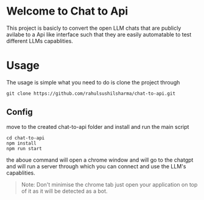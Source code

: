 # Welcome to Chat to Api

This project is basicly to convert the open LLM chats that are publicly avilabe to a Api like interface such that they are easily automatable to test different LLMs capablities. 

# Usage

The usage is simple what you need to do is clone the project through
```
git clone https://github.com/rahulsushilsharma/chat-to-api.git
``` 
## Config


move to the created chat-to-api folder and install and run the main script
```
cd chat-to-api
npm install
npm run start
``` 
the aboue command will open a chrome window and will go to the chatgpt and will run a server through which you can connect and use the LLM's capablities.
> Note: Don't minimise the chrome tab just open your application on top of it as it will be detected as a bot.

